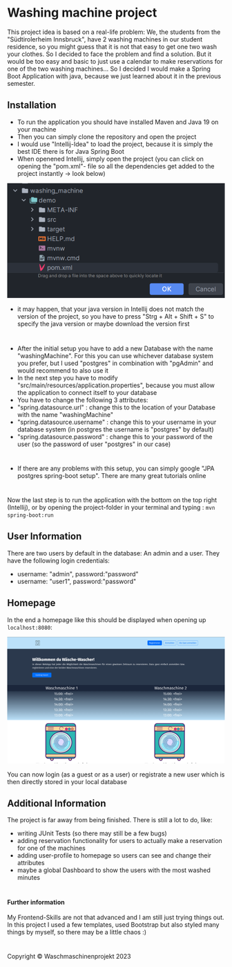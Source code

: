 # Washing machine project

This project idea is based on a real-life problem: We, the students from the "Südtirolerheim Innsbruck", have 2 washing machines in our student residence, so you might guess that it is not that easy to get one two wash your clothes. So I decided to face the problem and find a solution. But it would be too easy and basic to just use a calendar to make reservations for one of the two washing machines... So I decided I would make a Spring Boot Application with java, because we just learned about it in the previous semester.

## Installation

- To run the application you should have installed Maven and Java 19 on your machine
- Then you can simply clone the repository and open the project
- I would use "Intellij-Idea" to load the project, because it is simply the best IDE there is for Java Spring Boot
- When openened Intellij, simply open the project (you can click on opening the "pom.xml"- file so all the dependencies get added to the project instantly -> look below)
  
![setup](/src/main/resources/static/media/setup.png)

- it may happen, that your java version in Intellij does not match the version of the project, so you have to press "Strg + Alt + Shift + S" to specify the java version or maybe download the version first
#
- After the initial setup you have to add a new Database with the name "washingMachine". For this you can use whichever database system you prefer, but I used "postgres" in combination with "pgAdmin" and would recommend to also use it
- In the next step you have to modify "src/main/resources/application.properties", because you must allow the application to connect itself to your database
- You have to change the following 3 attributes: 
- "spring.datasource.url" : change this to the location of your Database with the name "washingMachine"
- "spring.datasource.username" : change this to your username in your database system (in postgres the username is "postgres" by default)
- "spring.datasource.password" : change this to your password of the user (so the password of user "postgres" in our case)
#
- If there are any problems with this setup, you can simply google "JPA postgres spring-boot setup". There are many great tutorials online
#
Now the last step is to run the application with the bottom on the top right (Intellij), or by opening the project-folder in your terminal and typing  : `mvn spring-boot:run`

## User Information

There are two users by default in the database: An admin and a user. They have the following login credentials:
- username: "admin", password:"password"
- username: "user1", password:"password"
## Homepage
In the end a homepage like this should be displayed when opening up `localhost:8080`:

 ![picture](/src/main/resources/static/media/homepage.png "")

 You can now login (as a guest or as a user) or registrate a new user which is then directly stored in your local database

## Additional Information

The project is far away from being finished. There is still a lot to do, like:

- writing JUnit Tests (so there may still be a few bugs)
- adding reservation functionality for users to actually make a reservation for one of the machines
- adding user-profile to homepage so users can see and change their attributes
- maybe a global Dashboard to show the users with the most washed minutes
#
#### Further information
My Frontend-Skills are not that advanced and I am still just trying things out. In this project I used a few templates, used Bootstrap but also styled many things by myself, so there may be a little chaos :) 
#
Copyright © Waschmaschinenprojekt 2023